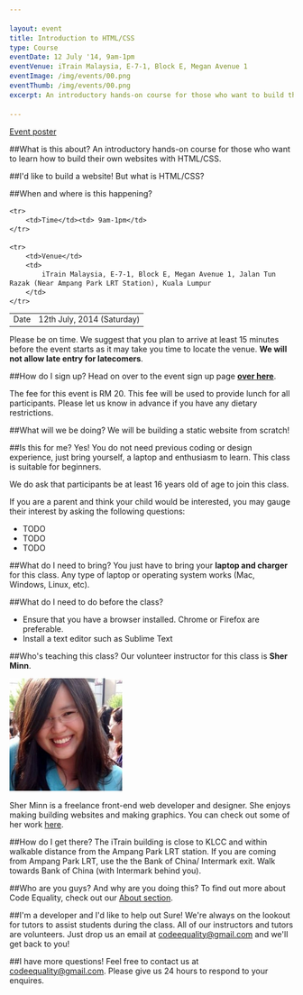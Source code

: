 ```yaml
---

layout: event
title: Introduction to HTML/CSS
type: Course
eventDate: 12 July '14, 9am-1pm
eventVenue: iTrain Malaysia, E-7-1, Block E, Megan Avenue 1
eventImage: /img/events/00.png
eventThumb: /img/events/00.png
excerpt: An introductory hands-on course for those who want to build their own websites with HTML/CSS.

---
```


<a class="large" target="_blank" href="/img/events/intro-js/intro-js-poster.png">Event poster</a>

##What is this about?
An introductory hands-on course for those who want to learn how to build their own websites with HTML/CSS.

##I'd like to build a website! But what is HTML/CSS?


##When and where is this happening?
<table class="ce-event-details-table">
	<tr>
		<td>Date</td><td>12th July, 2014 (Saturday)</td>
	</tr>

	<tr>
		<td>Time</td><td> 9am-1pm</td>
	</tr>

	<tr>
		<td>Venue</td>
		<td>
			iTrain Malaysia, E-7-1, Block E, Megan Avenue 1, Jalan Tun Razak (Near Ampang Park LRT Station), Kuala Lumpur
		</td>
	</tr>
</table>

Please be on time. We suggest that you plan to arrive at least 15 minutes before the event starts as it may take you time to locate the venue. __We will not allow late entry for latecomers__.

##How do I sign up?
Head on over to the event sign up page __[over here](http://www.eventbrite.com/e/intro-to-javascript-tickets-11566476643?utm_campaign=new_eventv2&utm_medium=email&utm_source=eb_email&utm_term=eventurl_text)__. 

The fee for this event is RM 20. This fee will be used to provide lunch for all participants. Please let us know in advance if you have any dietary restrictions.


##What will we be doing?
We will be building a static website from scratch!

##Is this for me?
Yes! You do not need previous coding or design experience, just bring yourself, a laptop and enthusiasm to learn. This class is suitable for beginners.

We do ask that participants be at least 16 years old of age to join this class.

If you are a parent and think your child would be interested, you may gauge their interest by asking the following questions:

* TODO
* TODO
* TODO

##What do I need to bring?
You just have to bring your __laptop and charger__ for this class. Any type of laptop or operating system works (Mac, Windows, Linux, etc).


##What do I need to do before the class?
* Ensure that you have a browser installed. Chrome or Firefox are preferable.
* Install a text editor such as Sublime Text


##Who's teaching this class?
Our volunteer instructor for this class is __Sher Minn__.

<img src="/img/events/intro-html/sherminn.jpg" width="200px"/>

Sher Minn is a freelance front-end web developer and designer. She enjoys making building websites and making graphics. You can check out some of her work [here](http://behance.net/piratefsh).

##How do I get there?
The iTrain building is close to KLCC and within walkable distance from the Ampang Park LRT station.
If you are coming from Ampang Park LRT, use the the Bank of China/ Intermark exit. Walk towards Bank of China (with Intermark behind you).
 
##Who are you guys? And why are you doing this?
To find out more about Code Equality, check out our <a href="http://codeequality.org/index.html#about">About section</a>. 

##I'm a developer and I'd like to help out
Sure! We're always on the lookout for tutors to assist students during the class. All of our instructors and tutors are volunteers. Just drop us an email at  <a href="mailto:codeequality@gmail.com">codeequality@gmail.com</a> and we'll get back to you!

##I have more questions!
Feel free to contact us at <a href="mailto:codeequality@gmail.com">codeequality@gmail.com</a>. Please give us 24 hours to respond to your enquires. 